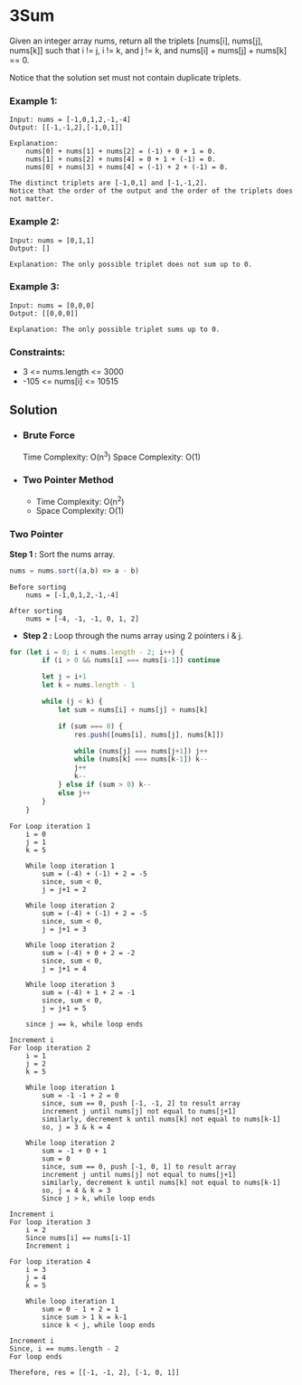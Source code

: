 # 3Sum

Given an integer array nums, return all the triplets [nums[i], nums[j], nums[k]] such that i != j, i != k, and j != k, and nums[i] + nums[j] + nums[k] == 0.

Notice that the solution set must not contain duplicate triplets.

 

### Example 1:
    Input: nums = [-1,0,1,2,-1,-4]
    Output: [[-1,-1,2],[-1,0,1]]

    Explanation: 
        nums[0] + nums[1] + nums[2] = (-1) + 0 + 1 = 0.
        nums[1] + nums[2] + nums[4] = 0 + 1 + (-1) = 0.
        nums[0] + nums[3] + nums[4] = (-1) + 2 + (-1) = 0.
    
    The distinct triplets are [-1,0,1] and [-1,-1,2].
    Notice that the order of the output and the order of the triplets does not matter.

### Example 2:
    Input: nums = [0,1,1]
    Output: []
    
    Explanation: The only possible triplet does not sum up to 0.

### Example 3:
    Input: nums = [0,0,0]
    Output: [[0,0,0]]

    Explanation: The only possible triplet sums up to 0.
 

### Constraints:
- 3 <= nums.length <= 3000
- -105 <= nums[i] <= 10515


## Solution
- ### Brute Force
    Time Complexity: O(n<sup>3</sup>)
    Space Complexity: O(1)

- ### Two Pointer Method
    - Time Complexity: O(n<sup>2</sup>)
    - Space Complexity: O(1)
### Two Pointer
**Step 1 \:** Sort the nums array.

```javascript
nums = nums.sort((a,b) => a - b)

```
    Before sorting
        nums = [-1,0,1,2,-1,-4]

    After sorting
        nums = [-4, -1, -1, 0, 1, 2]

- **Step 2 \:** Loop through the nums array using 2 pointers i & j.
```javascript
for (let i = 0; i < nums.length - 2; i++) {
        if (i > 0 && nums[i] === nums[i-1]) continue

        let j = i+1
        let k = nums.length - 1

        while (j < k) {
            let sum = nums[i] + nums[j] + nums[k]

            if (sum === 0) {
                res.push([nums[i], nums[j], nums[k]])

                while (nums[j] === nums[j+1]) j++
                while (nums[k] === nums[k-1]) k--
                j++
                k-- 
            } else if (sum > 0) k--
            else j++
        }
    }
```

    For Loop iteration 1
        i = 0
        j = 1
        k = 5
        
        While loop iteration 1
            sum = (-4) + (-1) + 2 = -5
            since, sum < 0,
            j = j+1 = 2
            
        While loop iteration 2
            sum = (-4) + (-1) + 2 = -5
            since, sum < 0,
            j = j+1 = 3
            
        While loop iteration 2
            sum = (-4) + 0 + 2 = -2
            since, sum < 0,
            j = j+1 = 4
            
        While loop iteration 3
            sum = (-4) + 1 + 2 = -1
            since, sum < 0,
            j = j+1 = 5
            
        since j == k, while loop ends
    
    Increment i
    For loop iteration 2
        i = 1
        j = 2
        k = 5
        
        While loop iteration 1
            sum = -1 -1 + 2 = 0
            since, sum == 0, push [-1, -1, 2] to result array
            increment j until nums[j] not equal to nums[j+1]
            similarly, decrement k until nums[k] not equal to nums[k-1]
            so, j = 3 & k = 4
        
        While loop iteration 2
            sum = -1 + 0 + 1
            sum = 0
            since, sum == 0, push [-1, 0, 1] to result array
            increment j until nums[j] not equal to nums[j+1]
            similarly, decrement k until nums[k] not equal to nums[k-1]
            so, j = 4 & k = 3
            Since j > k, while loop ends
       
    Increment i
    For loop iteration 3
        i = 2
        Since nums[i] == nums[i-1] 
        Increment i
        
    For loop iteration 4
        i = 3
        j = 4
        k = 5
        
        While loop iteration 1  
            sum = 0 - 1 + 2 = 1
            since sum > 1 k = k-1
            since k < j, while loop ends
    
    Increment i
    Since, i == nums.length - 2
    For loop ends
    
    Therefore, res = [[-1, -1, 2], [-1, 0, 1]]
            
            
            
            
